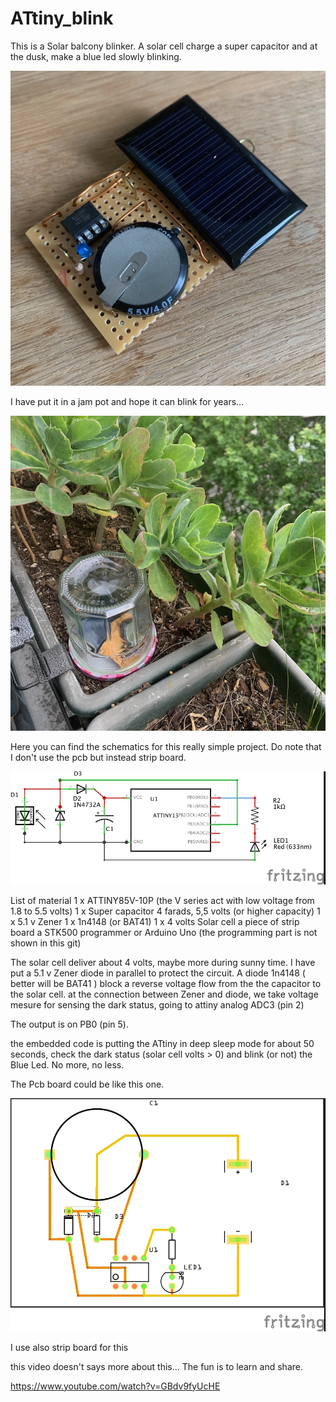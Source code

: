 # ATtiny_blink

This is a Solar balcony blinker. A solar cell charge a super capacitor and at the dusk, make a blue led slowly blinking.

![IMG_0838.png](/Pict/IMG_0838.png)

I have put it in a jam pot and hope it can blink for years...

![IMG_0840.png](/Pict/IMG_0840.png)

Here you can find the schematics for this really simple project. Do note that I don't use the pcb but instead strip board.

![attiny_blink_schema.jpg](/Pict/attiny_blink_schema.jpg)

List of material
1 x ATTINY85V-10P (the V series act with low voltage from 1.8 to 5.5 volts)
1 x Super capacitor 4 farads, 5,5 volts (or higher capacity)
1 x 5.1 v Zener
1 x 1n4148 (or BAT41)
1 x 4 volts Solar cell
a piece of strip board
a STK500 programmer or Arduino Uno (the programming part is not shown in this git)

The solar cell deliver about 4 volts, maybe more during sunny time. I have put a 5.1 v Zener diode in parallel to protect the circuit. A diode 1n4148 ( better will be BAT41 ) block a reverse voltage flow from the the capacitor to the solar cell. at the connection between Zener and diode, we take voltage mesure for sensing the dark status, going to attiny analog ADC3 (pin 2)

The output is on PB0 (pin 5). 

the embedded code is putting the ATtiny in deep sleep mode for about 50 seconds, check the dark status (solar cell volts > 0) and blink (or not) the Blue Led. No more, no less.

The Pcb board could be like this one.

![attiny_blink_pcb.jpg](/Pict/attiny_blink_pcb.jpg)

I use also strip board for this

this video doesn't says more about this... The fun is to learn and share.

https://www.youtube.com/watch?v=GBdv9fyUcHE


